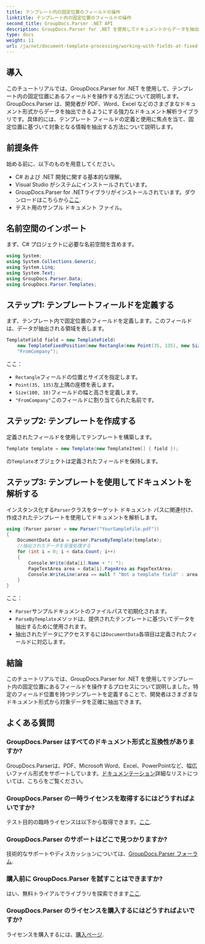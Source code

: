 ```yaml
---
title: テンプレート内の固定位置のフィールドの操作
linktitle: テンプレート内の固定位置のフィールドの操作
second_title: GroupDocs.Parser .NET API
description: GroupDocs.Parser for .NET を使用してドキュメントからデータを抽出する方法を学習します。コード例を含む包括的なチュートリアル。
type: docs
weight: 11
url: /ja/net/document-template-processing/working-with-fields-at-fixed-positions-in-templates/
---
```

## 導入
このチュートリアルでは、GroupDocs.Parser for .NET を使用して、テンプレート内の固定位置にあるフィールドを操作する方法について説明します。GroupDocs.Parser は、開発者が PDF、Word、Excel などのさまざまなドキュメント形式からデータを抽出できるようにする強力なドキュメント解析ライブラリです。具体的には、テンプレート フィールドの定義と使用に焦点を当て、固定位置に基づいて対象となる情報を抽出する方法について説明します。
## 前提条件
始める前に、以下のものを用意してください。
- C# および .NET 開発に関する基本的な理解。
- Visual Studio がシステムにインストールされています。
- GroupDocs.Parser for .NETライブラリがインストールされています。ダウンロードはこちらから[ここ](https://releases.groupdocs.com/parser/net/).
- テスト用のサンプル ドキュメント ファイル。

## 名前空間のインポート
まず、C# プロジェクトに必要な名前空間を含めます。
```csharp
using System;
using System.Collections.Generic;
using System.Linq;
using System.Text;
using GroupDocs.Parser.Data;
using GroupDocs.Parser.Templates;
```
## ステップ1: テンプレートフィールドを定義する
まず、テンプレート内で固定位置のフィールドを定義します。このフィールドは、データが抽出される領域を表します。
```csharp
TemplateField field = new TemplateField(
    new TemplateFixedPosition(new Rectangle(new Point(35, 135), new Size(100, 10))),
    "FromCompany");
```
ここ：
- `Rectangle`フィールドの位置とサイズを指定します。
- `Point(35, 135)`左上隅の座標を表します。
- `Size(100, 10)`フィールドの幅と高さを定義します。
- `"FromCompany"`このフィールドに割り当てられた名前です。
## ステップ2: テンプレートを作成する
定義されたフィールドを使用してテンプレートを構築します。
```csharp
Template template = new Template(new TemplateItem[] { field });
```
の`Template`オブジェクトは定義されたフィールドを保持します。
## ステップ3: テンプレートを使用してドキュメントを解析する
インスタンス化する`Parser`クラスをターゲット ドキュメント パスに関連付け、作成されたテンプレートを使用してドキュメントを解析します。
```csharp
using (Parser parser = new Parser("YourSampleFile.pdf"))
{
    DocumentData data = parser.ParseByTemplate(template);
    //抽出されたデータを反復処理する
    for (int i = 0; i < data.Count; i++)
    {
        Console.Write(data[i].Name + ": ");
        PageTextArea area = data[i].PageArea as PageTextArea;
        Console.WriteLine(area == null ? "Not a template field" : area.Text);
    }
}
```
ここ：
- `Parser`サンプルドキュメントのファイルパスで初期化されます。
- `ParseByTemplate`メソッドは、提供されたテンプレートに基づいてデータを抽出するために使用されます。
- 抽出されたデータにアクセスするには`DocumentData`各項目は定義されたフィールドに対応します。

## 結論
このチュートリアルでは、GroupDocs.Parser for .NET を使用してテンプレート内の固定位置にあるフィールドを操作するプロセスについて説明しました。特定のフィールド位置を持つテンプレートを定義することで、開発者はさまざまなドキュメント形式から対象データを正確に抽出できます。

## よくある質問
### GroupDocs.Parser はすべてのドキュメント形式と互換性がありますか?
 GroupDocs.Parserは、PDF、Microsoft Word、Excel、PowerPointなど、幅広いファイル形式をサポートしています。[ドキュメンテーション](https://reference.groupdocs.com/parser/net/)詳細なリストについては、こちらをご覧ください。
### GroupDocs.Parser の一時ライセンスを取得するにはどうすればよいですか?
テスト目的の臨時ライセンスは以下から取得できます。[ここ](https://purchase.groupdocs.com/temporary-license/).
### GroupDocs.Parser のサポートはどこで見つかりますか?
技術的なサポートやディスカッションについては、[GroupDocs.Parser フォーラム](https://forum.groupdocs.com/c/parser/17).
### 購入前に GroupDocs.Parser を試すことはできますか?
はい、無料トライアルでライブラリを探索できます[ここ](https://releases.groupdocs.com/).
### GroupDocs.Parser のライセンスを購入するにはどうすればよいですか?
ライセンスを購入するには、[購入ページ](https://purchase.groupdocs.com/buy).